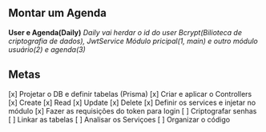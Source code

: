 ## Montar um Agenda

**User e Agenda(Daily)**
*Daily vai herdar o id do user*
*Bcrypt(Bilioteca de criptografia de dados), JwtService*
*Módulo pricipal(1, main) e outro módulo usuário(2) e agenda(3)*

## Metas

[x] Projetar o DB e definir tabelas (Prisma)
[x] Criar e aplicar o Controllers
    [x] Create
    [x] Read
    [x] Update
    [x] Delete
[x] Definir os services e injetar no módulo
[x] Fazer as requisições do token para login
[ ] Criptografar senhas
[ ] Linkar as tabelas
[ ] Analisar os Serviçoes
[ ] Organizar o código

